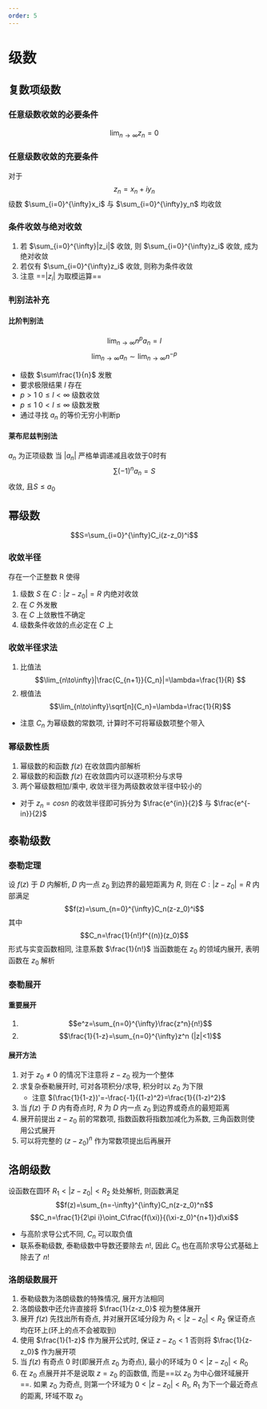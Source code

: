 ```yaml
---
order: 5
---
```


# 级数
## 复数项级数
### 任意级数收敛的必要条件
$$\lim_{n\to\infty}z_n=0$$

### 任意级数收敛的充要条件
对于 $$z_n=x_n+iy_n$$
级数 $\sum_{i=0}^{\infty}x_i$ 与 $\sum_{i=0}^{\infty}y_n$ 均收敛

### 条件收敛与绝对收敛
1. 若 $\sum_{i=0}^{\infty}|z_i|$ 收敛, 则 $\sum_{i=0}^{\infty}z_i$ 收敛, 成为绝对收敛
2. 若仅有 $\sum_{i=0}^{\infty}z_i$ 收敛, 则称为条件收敛
3. 注意 ==$|z_i|$ 为取模运算==

### 判别法补充
#### 比阶判别法
$$\lim_{n\to\infty}n^pa_n=l$$
$$\lim_{n\to\infty}a_n\sim\lim_{n\to\infty}n^{-p}$$
* 级数 $\sum\frac{1}{n}$ 发散
* 要求极限结果 $l$ 存在
* $p>1\;0\le l<\infty$ 级数收敛
* $p\le1\;0<l\le\infty$ 级数发散
* 通过寻找 $a_n$ 的等价无穷小判断p

#### 莱布尼兹判别法
$a_n$ 为正项级数
当 $|a_n|$ 严格单调递减且收敛于0时有
$$\sum(-1)^na_n = S$$
收敛, 且$S\le a_0$

## 幂级数
$$S=\sum_{i=0}^{\infty}C_i(z-z_0)^i$$
### 收敛半径
存在一个正整数 R 使得
1. 级数 $S$ 在 $C:|z-z_0|=R$ 内绝对收敛
2. 在 $C$ 外发散
3. 在 $C$ 上敛散性不确定
4. 级数条件收敛的点必定在 $C$ 上

### 收敛半径求法
1. 比值法 
$$\lim_{n\to\infty}|\frac{C_{n+1}}{C_n}|=\lambda=\frac{1}{R}
$$
2. 根值法 
$$\lim_{n\to\infty}\sqrt[n]{C_n}=\lambda=\frac{1}{R}$$
* 注意 $C_n$ 为幂级数的常数项, 计算时不可将幂级数项整个带入

### 幂级数性质
1. 幂级数的和函数 $f(z)$ 在收敛圆内部解析
2. 幂级数的和函数 $f(z)$ 在收敛圆内可以逐项积分与求导
3. 两个幂级数相加/乘中, 收敛半径为两级数收敛半径中较小的
* 对于 $z_n=cos n$ 的收敛半径即可拆分为 $\frac{e^{in}}{2}$ 与 $\frac{e^{-in}}{2}$

## 泰勒级数
### 泰勒定理
设 $f(z)$ 于 $D$ 内解析, $D$ 内一点 $z_0$ 到边界的最短距离为 $R$, 则在 $C:|z-z_0|=R$ 内部满足 
$$f(z)=\sum_{n=0}^{\infty}C_n(z-z_0)^i$$ 
其中 
$$C_n=\frac{1}{n!}f^{(n)}(z_0)$$ 
形式与实变函数相同, 注意系数 $\frac{1}{n!}$ 
当函数能在 $z_0$ 的领域内展开, 表明函数在 $z_0$ 解析

### 泰勒展开
#### 重要展开
1. $$e^z=\sum_{n=0}^{\infty}\frac{z^n}{n!}$$
2. $$\frac{1}{1-z}=\sum_{n=0}^{\infty}z^n (|z|<1)$$

#### 展开方法
1. 对于 $z_0\neq 0$ 的情况下注意将 $z-z_0$ 视为一个整体
2. 求复杂泰勒展开时, 可对各项积分/求导, 积分时以 $z_0$ 为下限
    * 注意 $(\frac{1}{1-z})'=-\frac{-1}{(1-z)^2}=\frac{1}{(1-z)^2}$
3. 当 $f(z)$ 于 $D$ 内有奇点时, $R$ 为 $D$ 内一点 $z_0$ 到边界或奇点的最短距离
4. 展开前提出 $z-z_0$ 前的常数项, 指数函数将指数加减化为系数, 三角函数则使用公式展开
5. 可以将完整的 $(z-z_0)^n$ 作为常数项提出后再展开
 
## 洛朗级数
设函数在圆环 $R_1<|z-z_0|<R_2$ 处处解析, 则函数满足 
$$f(z)=\sum_{n=-\infty}^{\infty}C_n(z-z_0)^n$$ 
$$C_n=\frac{1}{2\pi i}\oint_C\frac{f(\xi)}{(\xi-z_0)^{n+1}}d\xi$$
* 与高阶求导公式不同, $C_n$ 可以取负值
* 联系泰勒级数, 泰勒级数中导数还要除去 $n!$, 因此 $C_n$ 也在高阶求导公式基础上除去了 $n!$

### 洛朗级数展开
1. 泰勒级数为洛朗级数的特殊情况, 展开方法相同
2. 洛朗级数中还允许直接将 $\frac{1}{z-z_0}$ 视为整体展开
3. 展开 $f(z)$ 先找出所有奇点, 并对展开区域分段为 $R_1<|z-z_0|<R_2$ 保证奇点均在环上(环上的点不会被取到)
4. 使用 $\frac{1}{1-z}$ 作为展开公式时, 保证 $z-z_0<1$ 否则将 $\frac{1}{z-z_0}$ 作为展开项
5. 当 $f(z)$ 有奇点 $0$ 时(即展开点 $z_0$ 为奇点), 最小的环域为 $0<|z-z_0|<R_0$
6. 在 $z_0$ 点展开并不是说取 $z=z_0$ 的函数值, 而是==以 $z_0$ 为中心做环域展开==. 如果 $z_0$ 为奇点, 则第一个环域为 $0<|z-z_0|<R_1$, $R_1$ 为下一个最近奇点的距离, 环域不取 $z_0$ 